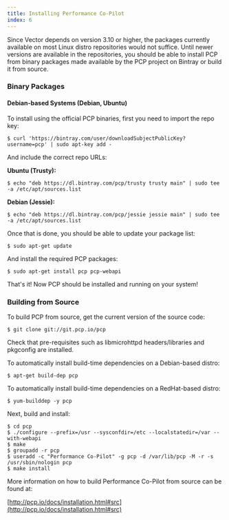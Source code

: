 ```yaml
---
title: Installing Performance Co-Pilot
index: 6
---
```


Since Vector depends on version 3.10 or higher, the packages currently available on most Linux distro repositories would not suffice. Until newer versions are available in the repositories, you should be able to install PCP from binary packages made available by the PCP project on Bintray or build it from source.

### Binary Packages

#### Debian-based Systems (Debian, Ubuntu)

To install using the official PCP binaries, first you need to import the repo key:

```
$ curl 'https://bintray.com/user/downloadSubjectPublicKey?username=pcp' | sudo apt-key add -
```

And include the correct repo URLs:

**Ubuntu (Trusty):**

```
$ echo "deb https://dl.bintray.com/pcp/trusty trusty main" | sudo tee -a /etc/apt/sources.list
```

**Debian (Jessie):**

```
$ echo "deb https://dl.bintray.com/pcp/jessie jessie main" | sudo tee -a /etc/apt/sources.list
```

Once that is done, you should be able to update your package list:

```
$ sudo apt-get update
```

And install the required PCP packages:

```
$ sudo apt-get install pcp pcp-webapi
```

That's it! Now PCP should be installed and running on your system!

### Building from Source

To build PCP from source, get the current version of the source code:

```
$ git clone git://git.pcp.io/pcp
```

Check that pre-requisites such as libmicrohttpd headers/libraries and
pkgconfig are installed.

To automatically install build-time dependencies on a Debian-based distro:

```
$ apt-get build-dep pcp
```

To automatically install build-time dependencies on a RedHat-based distro:

```
$ yum-builddep -y pcp
```

Next, build and install:

```
$ cd pcp
$ ./configure --prefix=/usr --sysconfdir=/etc --localstatedir=/var --with-webapi
$ make
$ groupadd -r pcp
$ useradd -c "Performance Co-Pilot" -g pcp -d /var/lib/pcp -M -r -s /usr/sbin/nologin pcp
$ make install
```

More information on how to build Performance Co-Pilot from source can be found at:

[http://pcp.io/docs/installation.html#src](http://pcp.io/docs/installation.html#src)
